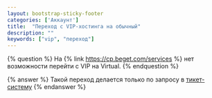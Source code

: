 ```yaml
---
layout: bootstrap-sticky-footer
categories: ['Аккаунт']
title:  "Переход c VIP-хостинга на обычный"
description: ""
keywords: ["vip", "переход"]
---
```

{% question %} 
На {% link https://cp.beget.com/services %} нет возможности перейти с VIP на Virtual. 
{% endquestion %} 

{% answer %}
Такой переход делается только по запросу в [тикет-систему](https://cp.beget.com/support)
{% endanswer %}
